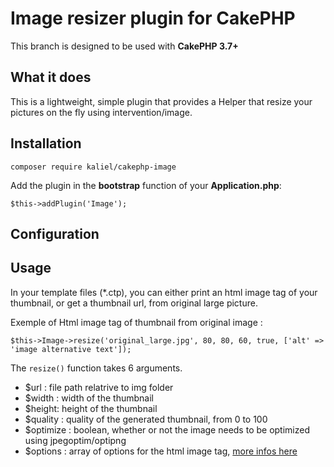 # Image resizer plugin for CakePHP

This branch is designed to be used with **CakePHP 3.7+**

## What it does

This is a lightweight, simple plugin that provides a Helper that resize your pictures on the fly using intervention/image.

## Installation

```
composer require kaliel/cakephp-image
```

Add the plugin in the **bootstrap** function of your **Application.php**:
```
$this->addPlugin('Image');
```

## Configuration


## Usage

In your template files (*.ctp), you can either print an html image tag of your thumbnail, or get a thumbnail url, from original large picture.

Exemple of Html image tag of thumbnail from original image :
```
$this->Image->resize('original_large.jpg', 80, 80, 60, true, ['alt' => 'image alternative text']);
```

The `resize()` function takes 6 arguments.
* $url : file path relatrive to img folder
* $width : width of the thumbnail
* $height: height of the thumbnail
* $quality : quality of the generated thumbnail, from 0 to 100
* $optimize : boolean, whether or not the image needs to be optimized using jpegoptim/optipng
* $options : array of options for the html image tag, [more infos here](https://book.cakephp.org/3.0/en/views/helpers/html.html#linking-to-images)
